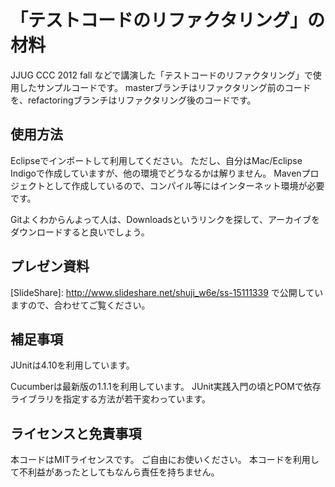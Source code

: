 # 「テストコードのリファクタリング」の材料

JJUG CCC 2012 fall などで講演した「テストコードのリファクタリング」で使用したサンプルコードです。
masterブランチはリファクタリング前のコードを、refactoringブランチはリファクタリング後のコードです。

## 使用方法
Eclipseでインポートして利用してください。
ただし、自分はMac/Eclipse Indigoで作成していますが、他の環境でどうなるかは解りません。
Mavenプロジェクトとして作成しているので、コンパイル等にはインターネット環境が必要です。

Gitよくわからんよって人は、Downloadsというリンクを探して、アーカイブをダウンロードすると良いでしょう。

## プレゼン資料
[SlideShare]: http://www.slideshare.net/shuji_w6e/ss-15111339 で公開していますので、合わせてご覧ください。

## 補足事項
JUnitは4.10を利用しています。

Cucumberは最新版の1.1.1を利用しています。
JUnit実践入門の頃とPOMで依存ライブラリを指定する方法が若干変わっています。


## ライセンスと免責事項
本コードはMITライセンスです。
ご自由にお使いください。
本コードを利用して不利益があったとしてもなんら責任を持ちません。





